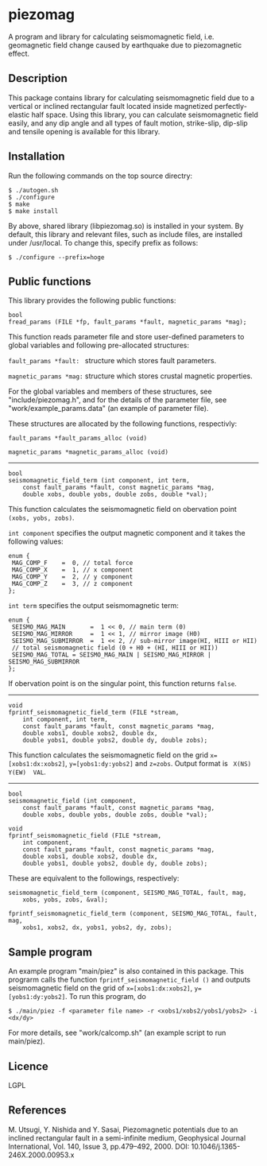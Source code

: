 # piezomag

A program and library for calculating seismomagnetic field, i.e. geomagnetic field
change caused by earthquake due to piezomagnetic effect.

## Description
This package contains library for calculating seismomagnetic field due to a vertical
or inclined rectangular fault located inside magnetized perfectly-elastic half space.
Using this library, you can calculate seismomagnetic field easily,
and any dip angle and all types of fault motion, strike-slip, dip-slip and tensile
opening is available for this library.

## Installation

Run the following commands on the top source directry:
```
$ ./autogen.sh
$ ./configure
$ make
$ make install
```

By above, shared library (libpiezomag.so) is installed in your system. By default,
this library and relevant files, such as include files, are installed under /usr/local.
To change this, specify prefix as follows:
```
$ ./configure --prefix=hoge
```

## Public functions
This library provides the following public functions:
```
bool
fread_params (FILE *fp, fault_params *fault, magnetic_params *mag);
```
This function reads parameter file and store user-defined parameters to global
variables and following pre-allocated structures:

```fault_params *fault: ``` structure which stores fault parameters.

```magnetic_params *mag:``` structure which stores crustal magnetic properties.

For the global variables and members of these structures, see "include/piezomag.h",
and for the details of the parameter file, see "work/example_params.data"
(an example of parameter file).

These structures are allocated by the following functions, respectivly:

```fault_params *fault_params_alloc (void)```

```magnetic_params *magnetic_params_alloc (void)```

---
```
bool
seismomagnetic_field_term (int component, int term,
    const fault_params *fault, const magnetic_params *mag,
    double xobs, double yobs, double zobs, double *val);
```
This function calculates the seismomagnetic field on obervation point ```(xobs, yobs, zobs)```.

```int component``` specifies the output magnetic component
and it takes the following values:
```
enum {
 MAG_COMP_F    =  0, // total force
 MAG_COMP_X    =  1, // x component
 MAG_COMP_Y    =  2, // y component
 MAG_COMP_Z    =  3, // z component
};
```

```int term``` specifies the output seismomagnetic term:
```
enum {
 SEISMO_MAG_MAIN       =  1 << 0, // main term (0)
 SEISMO_MAG_MIRROR     =  1 << 1, // mirror image (H0)
 SEISMO_MAG_SUBMIRROR  =  1 << 2, // sub-mirror image(HI, HIII or HII)
 // total seismomagnetic field (0 + H0 + (HI, HIII or HII))
 SEISMO_MAG_TOTAL = SEISMO_MAG_MAIN | SEISMO_MAG_MIRROR | SEISMO_MAG_SUBMIRROR
};
```

If obervation point is on the singular point, this function returns ```false```.

---
```
void
fprintf_seismomagnetic_field_term (FILE *stream,
    int component, int term,
    const fault_params *fault, const magnetic_params *mag,
    double xobs1, double xobs2, double dx,
    double yobs1, double yobs2, double dy, double zobs);
```
This function calculates the seismomagnetic field on the grid ```x=[xobs1:dx:xobs2]```,
```y=[yobs1:dy:yobs2]``` and ```z=zobs```. Output format is ``` X(NS)  Y(EW)  VAL```.

---
```
bool
seismomagnetic_field (int component,
    const fault_params *fault, const magnetic_params *mag,
    double xobs, double yobs, double zobs, double *val);
```
```
void
fprintf_seismomagnetic_field (FILE *stream,
    int component,
    const fault_params *fault, const magnetic_params *mag,
    double xobs1, double xobs2, double dx,
    double yobs1, double yobs2, double dy, double zobs);
```
These are equivalent to the followings, respectively:
```
seismomagnetic_field_term (component, SEISMO_MAG_TOTAL, fault, mag,
    xobs, yobs, zobs, &val);
```
```
fprintf_seismomagnetic_field_term (component, SEISMO_MAG_TOTAL, fault, mag,
    xobs1, xobs2, dx, yobs1, yobs2, dy, zobs);
```

## Sample program

An example program "main/piez" is also contained in this package.
This prograrm calls the function `fprintf_seismomagnetic_field ()` and outputs
seismomagnetic field on the grid of ```x=[xobs1:dx:xobs2]```, ```y=[yobs1:dy:yobs2]```.
To run this program, do
```
$ ./main/piez -f <parameter file name> -r <xobs1/xobs2/yobs1/yobs2> -i <dx/dy>
```

For more details, see "work/calcomp.sh" (an example script to run main/piez).

## Licence
LGPL

## References
M. Utsugi, Y. Nishida and Y. Sasai, Piezomagnetic potentials due to an inclined
rectangular fault in a semi-infinite medium, Geophysical Journal International,
Vol. 140, Issue 3, pp.479–492, 2000.
DOI: 10.1046/j.1365-246X.2000.00953.x
